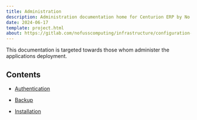 ```yaml
---
title: Administration
description: Administration documentation home for Centurion ERP by No Fuss Computing
date: 2024-06-17
template: project.html
about: https://gitlab.com/nofusscomputing/infrastructure/configuration-management/centurion_erp
---
```


This documentation is targeted towards those whom administer the applications deployment.


## Contents

- [Authentication](./authentication.md)

- [Backup](./backup.md)

- [Installation](./installation.md)
